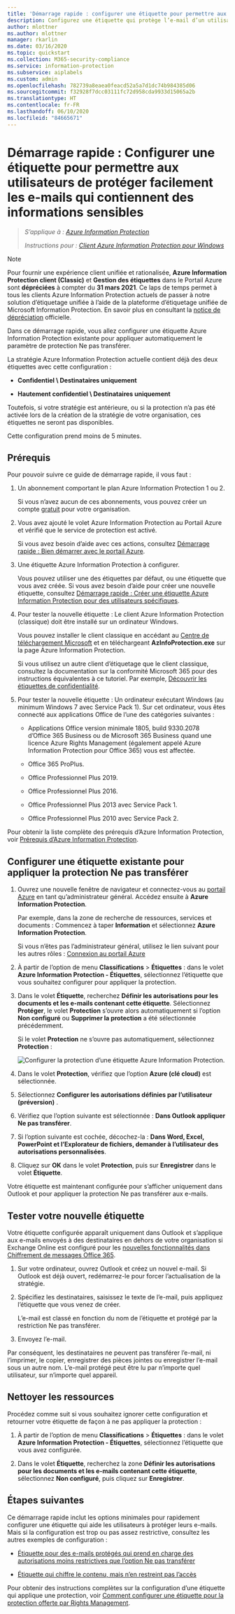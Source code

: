 ```yaml
---
title: 'Démarrage rapide : configurer une étiquette pour permettre aux utilisateurs de protéger facilement les e-mails - AIP'
description: Configurez une étiquette qui protège l’e-mail d’un utilisateur en appliquant automatiquement la protection Ne pas transférer.
author: mlottner
ms.author: mlottner
manager: rkarlin
ms.date: 03/16/2020
ms.topic: quickstart
ms.collection: M365-security-compliance
ms.service: information-protection
ms.subservice: aiplabels
ms.custom: admin
ms.openlocfilehash: 782739a8eaea0feacd52a5a7d1dc74b984385d06
ms.sourcegitcommit: f32928f7dcc03111fc72d958cda9933d15065a2b
ms.translationtype: HT
ms.contentlocale: fr-FR
ms.lasthandoff: 06/10/2020
ms.locfileid: "84665671"
---
```

# <a name="quickstart-configure-a-label-for-users-to-easily-protect-emails-that-contain-sensitive-information"></a>Démarrage rapide : Configurer une étiquette pour permettre aux utilisateurs de protéger facilement les e-mails qui contiennent des informations sensibles

>*S’applique à : [Azure Information Protection](https://azure.microsoft.com/pricing/details/information-protection)*
>
> *Instructions pour : [Client Azure Information Protection pour Windows](faqs.md#whats-the-difference-between-the-azure-information-protection-client-and-the-azure-information-protection-unified-labeling-client)*

>[!NOTE] 
> Pour fournir une expérience client unifiée et rationalisée, **Azure Information Protection client (Classic)** et **Gestion des étiquettes** dans le Portail Azure sont **dépréciées** à compter du **31 mars 2021**. Ce laps de temps permet à tous les clients Azure Information Protection actuels de passer à notre solution d’étiquetage unifiée à l’aide de la plateforme d’étiquetage unifiée de Microsoft Information Protection. En savoir plus en consultant la [notice de dépréciation](https://aka.ms/aipclassicsunset) officielle.

Dans ce démarrage rapide, vous allez configurer une étiquette Azure Information Protection existante pour appliquer automatiquement le paramètre de protection Ne pas transférer.

La stratégie Azure Information Protection actuelle contient déjà des deux étiquettes avec cette configuration :

- **Confidentiel \ Destinataires uniquement**

- **Hautement confidentiel \ Destinataires uniquement**

Toutefois, si votre stratégie est antérieure, ou si la protection n’a pas été activée lors de la création de la stratégie de votre organisation, ces étiquettes ne seront pas disponibles. 

Cette configuration prend moins de 5 minutes.

## <a name="prerequisites"></a>Prérequis

Pour pouvoir suivre ce guide de démarrage rapide, il vous faut :

1. Un abonnement comportant le plan Azure Information Protection 1 ou 2.
    
    Si vous n’avez aucun de ces abonnements, vous pouvez créer un compte [gratuit](https://admin.microsoft.com/Signup/Signup.aspx?OfferId=87dd2714-d452-48a0-a809-d2f58c4f68b7) pour votre organisation.

2. Vous avez ajouté le volet Azure Information Protection au Portail Azure et vérifié que le service de protection est activé.

    Si vous avez besoin d’aide avec ces actions, consultez [Démarrage rapide : Bien démarrer avec le portail Azure](quickstart-viewpolicy.md).

3. Une étiquette Azure Information Protection à configurer. 
    
    Vous pouvez utiliser une des étiquettes par défaut, ou une étiquette que vous avez créée. Si vous avez besoin d’aide pour créer une nouvelle étiquette, consultez [Démarrage rapide : Créer une étiquette Azure Information Protection pour des utilisateurs spécifiques](quickstart-label-specificusers.md).

4. Pour tester la nouvelle étiquette : Le client Azure Information Protection (classique) doit être installé sur un ordinateur Windows. 
    
    Vous pouvez installer le client classique en accédant au [Centre de téléchargement Microsoft](https://www.microsoft.com/download/details.aspx?id=53018) et en téléchargeant **AzInfoProtection.exe** sur la page Azure Information Protection.
    
    Si vous utilisez un autre client d’étiquetage que le client classique, consultez la documentation sur la conformité Microsoft 365 pour des instructions équivalentes à ce tutoriel. Par exemple, [Découvrir les étiquettes de confidentialité](/microsoft-365/compliance/sensitivity-labels).

5. Pour tester la nouvelle étiquette : Un ordinateur exécutant Windows (au minimum Windows 7 avec Service Pack 1). Sur cet ordinateur, vous êtes connecté aux applications Office de l’une des catégories suivantes :
    
    - Applications Office version minimale 1805, build 9330.2078 d’Office 365 Business ou de Microsoft 365 Business quand une licence Azure Rights Management (également appelé Azure Information Protection pour Office 365) vous est affectée.
    
    - Office 365 ProPlus.
    
    - Office Professionnel Plus 2019.
    
    - Office Professionnel Plus 2016.
    
    - Office Professionnel Plus 2013 avec Service Pack 1.
    
    - Office Professionnel Plus 2010 avec Service Pack 2.

Pour obtenir la liste complète des prérequis d’Azure Information Protection, voir [Prérequis d’Azure Information Protection](requirements.md).

## <a name="configure-an-existing-label-to-apply-the-do-not-forward-protection"></a>Configurer une étiquette existante pour appliquer la protection Ne pas transférer

1. Ouvrez une nouvelle fenêtre de navigateur et connectez-vous au [portail Azure](https://portal.azure.com) en tant qu’administrateur général. Accédez ensuite à **Azure Information Protection**. 
    
    Par exemple, dans la zone de recherche de ressources, services et documents : Commencez à taper **Information** et sélectionnez **Azure Information Protection**.
    
    Si vous n’êtes pas l’administrateur général, utilisez le lien suivant pour les autres rôles : [Connexion au portail Azure](configure-policy.md#signing-in-to-the-azure-portal)

2. À partir de l’option de menu **Classifications** > **Étiquettes** : dans le volet **Azure Information Protection - Étiquettes**, sélectionnez l’étiquette que vous souhaitez configurer pour appliquer la protection. 

3. Dans le volet **Étiquette**, recherchez **Définir les autorisations pour les documents et les e-mails contenant cette étiquette**. Sélectionnez **Protéger**, le volet **Protection** s’ouvre alors automatiquement si l’option **Non configuré** ou **Supprimer la protection** a été sélectionnée précédemment.
    
    Si le volet **Protection** ne s’ouvre pas automatiquement, sélectionnez **Protection** :
    
    ![Configurer la protection d’une étiquette Azure Information Protection](./media/info-protect-protection-bar-configured.png).

4. Dans le volet **Protection**, vérifiez que l’option **Azure (clé cloud)** est sélectionnée.
    
5. Sélectionnez **Configurer les autorisations définies par l’utilisateur (préversion)** .

6. Vérifiez que l’option suivante est sélectionnée : **Dans Outlook appliquer Ne pas transférer**.

7. Si l’option suivante est cochée, décochez-la : **Dans Word, Excel, PowerPoint et l’Explorateur de fichiers, demander à l’utilisateur des autorisations personnalisées**.

8. Cliquez sur **OK** dans le volet **Protection**, puis sur **Enregistrer** dans le volet **Étiquette**.

Votre étiquette est maintenant configurée pour s’afficher uniquement dans Outlook et pour appliquer la protection Ne pas transférer aux e-mails.

## <a name="test-your-new-label"></a>Tester votre nouvelle étiquette

Votre étiquette configurée apparaît uniquement dans Outlook et s’applique aux e-mails envoyés à des destinataires en dehors de votre organisation si Exchange Online est configuré pour les [nouvelles fonctionnalités dans Chiffrement de messages Office 365](https://support.office.com/article/7ff0c040-b25c-4378-9904-b1b50210d00e).

1. Sur votre ordinateur, ouvrez Outlook et créez un nouvel e-mail. Si Outlook est déjà ouvert, redémarrez-le pour forcer l’actualisation de la stratégie.

2. Spécifiez les destinataires, saisissez le texte de l’e-mail, puis appliquez l’étiquette que vous venez de créer. 
    
    L’e-mail est classé en fonction du nom de l’étiquette et protégé par la restriction Ne pas transférer.

3. Envoyez l’e-mail. 

Par conséquent, les destinataires ne peuvent pas transférer l’e-mail, ni l’imprimer, le copier, enregistrer des pièces jointes ou enregistrer l’e-mail sous un autre nom. L’e-mail protégé peut être lu par n’importe quel utilisateur, sur n’importe quel appareil.

## <a name="clean-up-resources"></a>Nettoyer les ressources

Procédez comme suit si vous souhaitez ignorer cette configuration et retourner votre étiquette de façon à ne pas appliquer la protection :

1. À partir de l’option de menu **Classifications** > **Étiquettes** : dans le volet **Azure Information Protection - Étiquettes**, sélectionnez l’étiquette que vous avez configurée. 

3. Dans le volet **Étiquette**, recherchez la zone **Définir les autorisations pour les documents et les e-mails contenant cette étiquette**, sélectionnez **Non configuré**, puis cliquez sur **Enregistrer**.

## <a name="next-steps"></a>Étapes suivantes

Ce démarrage rapide inclut les options minimales pour rapidement configurer une étiquette qui aide les utilisateurs à protéger leurs e-mails. Mais si la configuration est trop ou pas assez restrictive, consultez les autres exemples de configuration :

- [Étiquette pour des e-mails protégés qui prend en charge des autorisations moins restrictives que l’option Ne pas transférer](configure-policy-protection.md#example-4-label-for-protected-email-that-supports-less-restrictive-permissions-than-do-not-forward)

- [Étiquette qui chiffre le contenu, mais n’en restreint pas l’accès](configure-policy-protection.md#example-5-label-that-encrypts-content-but-doesnt-restrict-who-can-access-it)

Pour obtenir des instructions complètes sur la configuration d’une étiquette qui applique une protection, voir [Comment configurer une étiquette pour la protection offerte par Rights Management](configure-policy-protection.md). 
